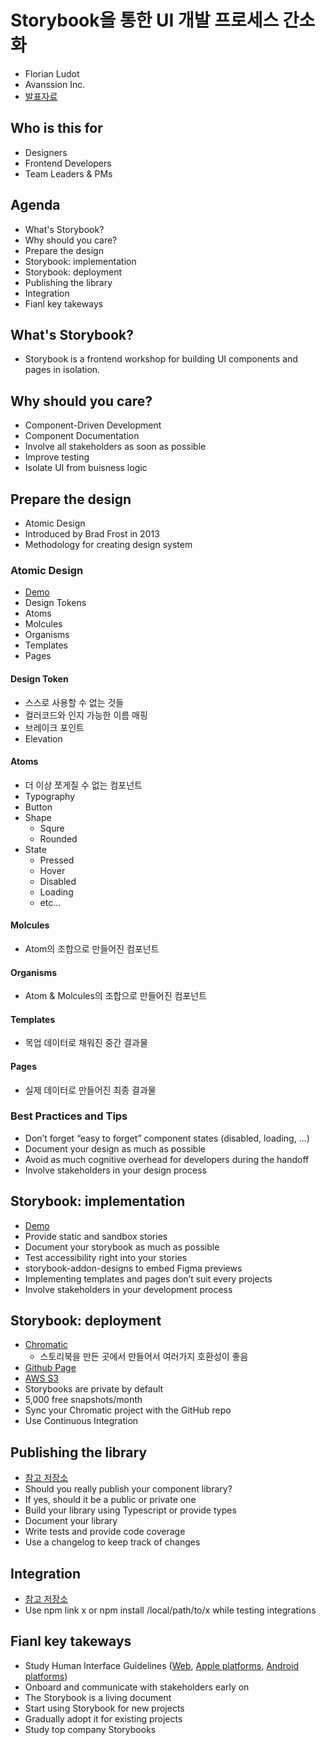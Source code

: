 # Storybook을 통한 UI 개발 프로세스 간소화
- Florian Ludot
- Avanssion Inc.
- [발표자료](https://docs.google.com/presentation/d/1t3Hcpeo_DfmhtbEs1JKas-tOlagahEpp/edit#slide=id.g221e1dbd759_0_2)

## Who is this for
- Designers
- Frontend Developers
- Team Leaders & PMs

## Agenda
- What's Storybook?
- Why should you care?
- Prepare the design
- Storybook: implementation
- Storybook: deployment
- Publishing the library
- Integration
- Fianl key takeways

## What's Storybook?
- Storybook is a frontend workshop for building UI components and pages in isolation.

## Why should you care?
- Component-Driven Development
- Component Documentation
- Involve all stakeholders as soon as possible
- Improve testing
- Isolate UI from buisness logic

## Prepare the design
- Atomic Design
- Introduced by Brad Frost in 2013
- Methodology for creating design system

### Atomic Design
- [Demo](https://www.figma.com/file/xzj8gzuhGNqVyGfFNtCglC/Creative-Tokyo-Kit?node-id=13-222)
- Design Tokens
- Atoms
- Molcules
- Organisms
- Templates
- Pages

#### Design Token
- 스스로 사용할 수 없는 것들
- 컬러코드와 인지 가능한 이름 매핑
- 브레이크 포인트
- Elevation

#### Atoms
- 더 이상 쪼게질 수 없는 컴포넌트
- Typography
- Button
- Shape
   - Squre
   - Rounded
- State
   - Pressed
   - Hover
   - Disabled
   - Loading
   - etc...

#### Molcules
- Atom의 조합으로 만들어진 컴포넌트

#### Organisms
- Atom & Molcules의 조합으로 만들어진 컴포넌트

#### Templates
- 목업 데이터로 채워진 중간 결과물

#### Pages
- 실제 데이터로 만들어진 최종 결과물

### Best Practices and Tips
- Don’t forget “easy to forget” component states (disabled, loading, …)
- Document your design as much as possible
- Avoid as much cognitive overhead for developers during the handoff
- Involve stakeholders in your design process

## Storybook: implementation
- [Demo](https://master--63f12fea8a787fc74f71d1b8.chromatic.com/?path=/story/tkcreativekit-introduction--page)
- Provide static and sandbox stories
- Document your storybook as much as possible
- Test accessibility right into your stories
- storybook-addon-designs to embed Figma previews
- Implementing templates and pages don’t suit every projects
- Involve stakeholders in your development process


## Storybook: deployment
- [Chromatic](https://www.chromatic.com)
   - 스토리북을 만든 곳에서 만들어서 여러가지 호환성이 좋음
- [Github Page](https://pages.github.com)
- [AWS S3](https://aws.amazon.com/s3)
- Storybooks are private by default
- 5,000 free snapshots/month
- Sync your Chromatic project with the GitHub repo
- Use Continuous Integration

## Publishing the library
- [참고 저장소](https://github.com/florianldt/tkcreativekit)
- Should you really publish your component library?
- If yes, should it be a public or private one
- Build your library using Typescript or provide types
- Document your library
- Write tests and provide code coverage
- Use a changelog to keep track of changes

## Integration
- [참고 저장소](https://github.com/florianldt/tkcreativekit-integration)
- Use npm link x or npm install /local/path/to/x while testing integrations

## Fianl key takeways
- Study Human Interface Guidelines ([Web](https://m3.material.io/), [Apple platforms](https://developer.apple.com/design/human-interface-guidelines/guidelines/overview/), [Android platforms](https://developer.android.com/design?hl=ko))
- Onboard and communicate with stakeholders early on
- The Storybook is a living document
- Start using Storybook for new projects
- Gradually adopt it for existing projects
- Study top company Storybooks
